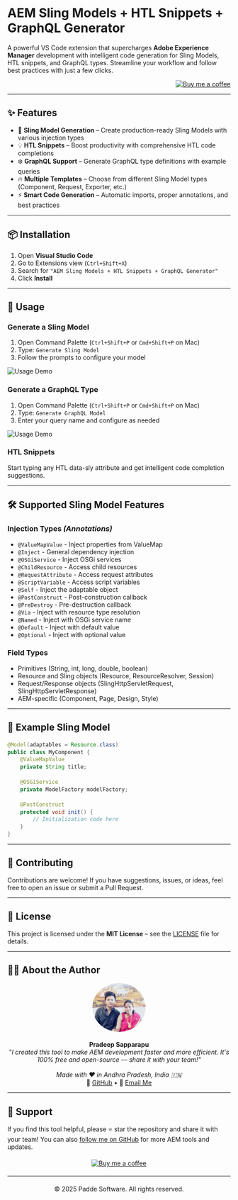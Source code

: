 # AEM Sling Models + HTL Snippets + GraphQL Generator

A powerful VS Code extension that supercharges **Adobe Experience Manager** development with intelligent code generation for Sling Models, HTL snippets, and GraphQL types. Streamline your workflow and follow best practices with just a few clicks.

<div align="right">
<a href="https://www.buymeacoffee.com/FilesCompareMaster"><img src="https://img.buymeacoffee.com/button-api/?text=Buy+me+a+coffee&emoji=😍&slug=FilesCompareMaster&button_colour=BD5FFF&font_colour=ffffff&font_family=Poppins&outline_colour=000000&coffee_colour=FFDD00" width="150" title="Buy me a coffee"></a>
</div>

---

## ✨ Features

- 🚀 **Sling Model Generation** – Create production-ready Sling Models with various injection types
- 💡 **HTL Snippets** – Boost productivity with comprehensive HTL code completions
- ❄️ **GraphQL Support** – Generate GraphQL type definitions with example queries
- 🔥 **Multiple Templates** – Choose from different Sling Model types (Component, Request, Exporter, etc.)
- ⚡ **Smart Code Generation** – Automatic imports, proper annotations, and best practices

---

## 📦 Installation

1. Open **Visual Studio Code**
2. Go to Extensions view (`Ctrl+Shift+X`)
3. Search for `"AEM Sling Models + HTL Snippets + GraphQL Generator"`
4. Click **Install**

---

## 🚀 Usage

### Generate a Sling Model

1. Open Command Palette (`Ctrl+Shift+P` or `Cmd+Shift+P` on Mac)
2. Type: `Generate Sling Model`
3. Follow the prompts to configure your model

![Usage Demo](images/Sling.gif)

### Generate a GraphQL Type

1. Open Command Palette (`Ctrl+Shift+P` or `Cmd+Shift+P` on Mac)
2. Type: `Generate GraphQL Model`
3. Enter your query name and configure as needed

![Usage Demo](images/graphql.gif)

### HTL Snippets

Start typing any HTL data-sly attribute and get intelligent code completion suggestions.

---

## 🛠 Supported Sling Model Features

### Injection Types *(Annotations)*

- `@ValueMapValue` - Inject properties from ValueMap
- `@Inject` - General dependency injection
- `@OSGiService` - Inject OSGi services
- `@ChildResource` - Access child resources
- `@RequestAttribute` - Access request attributes
- `@ScriptVariable` - Access script variables
- `@Self` - Inject the adaptable object
- `@PostConstruct` - Post-construction callback
- `@PreDestroy` - Pre-destruction callback
- `@Via` - Inject with resource type resolution
- `@Named` - Inject with OSGi service name
- `@Default` - Inject with default value
- `@Optional` - Inject with optional value

### Field Types

- Primitives (String, int, long, double, boolean)
- Resource and Sling objects (Resource, ResourceResolver, Session)
- Request/Response objects (SlingHttpServletRequest, SlingHttpServletResponse)
- AEM-specific (Component, Page, Design, Style)

---

## 📝 Example Sling Model

```java
@Model(adaptables = Resource.class)
public class MyComponent {
    @ValueMapValue
    private String title;
  
    @OSGiService
    private ModelFactory modelFactory;
  
    @PostConstruct
    protected void init() {
        // Initialization code here
    }
}
```

---

## 🤝 Contributing

Contributions are welcome! If you have suggestions, issues, or ideas, feel free to open an issue or submit a Pull Request.

---

## 📄 License

This project is licensed under the **MIT License** – see the [LICENSE](LICENSE) file for details.

---

## 👨‍💻 About the Author

<p align="center">
  <img src="images/vscode.jpeg" width="120" style="border-radius: 50%" alt="Pradeep Sapparapu"><br><br>
  <strong>Pradeep Sapparapu</strong><br>
  <i>"I created this tool to make AEM development faster and more efficient. It's 100% free and open-source — share it with your team!"</i><br><br>
  <i>Made with ❤️ in Andhra Pradesh, India 🇮🇳</i><br>
  🔗 <a href="https://github.com/PRADEEP0573/AEM-Sling-Models-HTL-Snippets-GraphQL-Generator">GitHub</a> • 
  📧 <a href="mailto:pradeepdeep057@gmail.com">Email Me</a>  
</p>

---

## 🙏 Support

If you find this tool helpful, please ⭐ star the repository and share it with your team!
You can also [follow me on GitHub](https://github.com/PRADEEP0573/AEM-Sling-Models-HTL-Snippets-GraphQL-Generator) for more AEM tools and updates.

<div style="text-align: center; margin: 20px 0;">
<a href="https://www.buymeacoffee.com/FilesCompareMaster"><img src="https://img.buymeacoffee.com/button-api/?text=Buy+me+a+coffee&emoji=😍&slug=FilesCompareMaster&button_colour=BD5FFF&font_colour=ffffff&font_family=Poppins&outline_colour=000000&coffee_colour=FFDD00" width="200" title="Buy me a coffee"></a>
</div>

---

<div style="text-align: center; margin: 20px 0;">© 2025 Padde Software. All rights reserved.</div>
